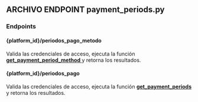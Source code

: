 ## ARCHIVO ENDPOINT payment_periods.py

### Endpoints
#### {platform_id}/periodos_pago_metodo
Valida las credenciales de acceso, ejecuta la función <a href="../../../../../desarrollo/api/funciones/periodopago/#get_payment_period_method"> 
    <strong>get_payment_period_method</strong>
  </a> y retorna los resultados.
#### {platform_id}/periodos_pago
Valida las credenciales de acceso, ejecuta la función <a href="../../../../../desarrollo/api/funciones/periodopago/#get_payment_periods"> 
    <strong>get_payment_periods</strong>
  </a> y retorna los resultados.
